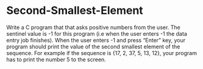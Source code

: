 # Second-Smallest-Element
Write a C program that that asks positive numbers from the user. The sentinel value is -1 for this program (i.e when the user enters -1 the data entry job finishes). When the user enters -1 and press “Enter” key, your program should print the value of the second smallest element of the sequence. For example if the sequence is {17, 2, 37, 5, 13, 12}, your program has to print the number 5 to the screen.
